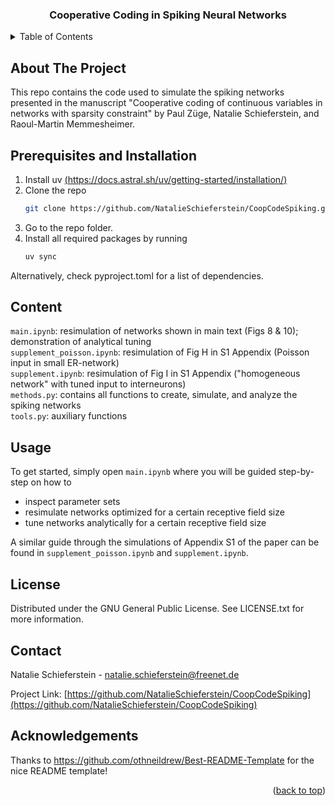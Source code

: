 <a id="readme-top"></a>

<h3 align="center">Cooperative Coding in Spiking Neural Networks</h3>

<!-- TABLE OF CONTENTS -->
<details>
  <summary>Table of Contents</summary>
  <ol>
    <li><a href="#about-the-project">About The Project</a>
    <li><a href="#Prerequisites and Installation">Prerequisites and Installation</a></li>
    <li><a href="#Content">Content</a></li>
    <li><a href="#Usage">Usage</a></li>
    <li><a href="#contact">Contact</a></li>
    <li><a href="#acknowledgements">Acknowledgements</a></li>
  </ol>
</details>


<!-- ABOUT THE PROJECT -->
## About The Project

This repo contains the code used to simulate the spiking networks presented in the manuscript "Cooperative coding of continuous variables in networks with sparsity constraint" by Paul Züge, Natalie Schieferstein, and Raoul-Martin Memmesheimer.


<!-- GETTING STARTED -->

## Prerequisites and Installation

1. Install uv [(https://docs.astral.sh/uv/getting-started/installation/)](https://docs.astral.sh/uv/getting-started/installation/)
2. Clone the repo
   ```sh
   git clone https://github.com/NatalieSchieferstein/CoopCodeSpiking.git 
   ```
3. Go to the repo folder.
4. Install all required packages by running
   ```sh
   uv sync
   ```
Alternatively, check pyproject.toml for a list of dependencies.

<!-- USAGE EXAMPLES -->
## Content 

`main.ipynb`: resimulation of networks shown in main text (Figs 8 & 10); demonstration of analytical tuning <br>
`supplement_poisson.ipynb`: resimulation of Fig H in S1 Appendix (Poisson input in small ER-network) <br>
`supplement.ipynb`: resimulation of Fig I in S1 Appendix ("homogeneous network" with tuned input to interneurons)  <br>
`methods.py`: contains all functions to create, simulate, and analyze the spiking networks  <br>
`tools.py`: auxiliary functions

## Usage

To get started, simply open `main.ipynb` where you will be guided step-by-step on how to
* inspect parameter sets 
* resimulate networks optimized for a certain receptive field size 
* tune networks analytically for a certain receptive field size 

A similar guide through the simulations of Appendix S1 of the paper can be found in `supplement_poisson.ipynb` and `supplement.ipynb`.

## License 
Distributed under the GNU General Public License. See LICENSE.txt for more information. 

<!-- CONTACT -->
## Contact

Natalie Schieferstein - natalie.schieferstein@freenet.de

Project Link: [https://github.com/NatalieSchieferstein/CoopCodeSpiking](https://github.com/NatalieSchieferstein/CoopCodeSpiking)

## Acknowledgements 

Thanks to https://github.com/othneildrew/Best-README-Template for the nice README template!
<p align="right">(<a href="#readme-top">back to top</a>)</p>
